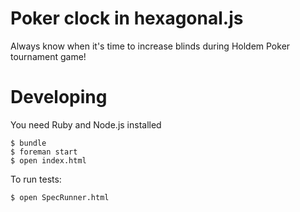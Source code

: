 Poker clock in hexagonal.js
====================

Always know when it's time to increase blinds during Holdem Poker tournament game!

Developing
==========

You need Ruby and Node.js installed

    $ bundle
    $ foreman start
    $ open index.html

To run tests:

    $ open SpecRunner.html

